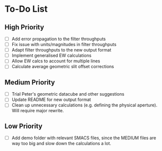 # To-Do List

## High Priority

- [ ] Add error propagation to the filter throughputs
- [ ] Fix issue with units/magnitudes in filter throughputs
- [ ] Adapt filter throughputs to the new output format
- [ ] Implement generalised EW calculations
- [ ] Allow EW calcs to account for multiple lines
- [ ] Calculate average geometric slit offset corrections

## Medium Priority

- [ ] Trial Peter's geometric datacube and other suggestions
- [ ] Update README for new output format
- [ ] Clean up unnecessary calculations (e.g. defining the physical aperture). Will require major rewrite.

## Low Priority

- [ ] Add demo folder with relevant SMACS files, since the MEDIUM files are way too big and slow down the calculations a lot.
